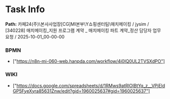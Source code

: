 # Task Info

**Path:** 카페24(주)\본사사업장\[CG]MI본부\Y쇼핑센터팀\매치메이킹 / jysim / [340228] 매치메이킹_지원 프로그램 계약 _ 매치메이킹 파트 계약_정산 담당자 업무 요청 / 2025-10-01_00-00-00

### BPMN
- ["https://n8n-mi-060-web.hanpda.com/workflow/4i0IQ0UL2TVSXdPO"]

### WIKI
- ["https://docs.google.com/spreadsheets/d/1RMws9atRlOlBtYq_z__VPjEldGP5FyeXyra85631Znw/edit?gid=1960025637#gid=1960025637"]

